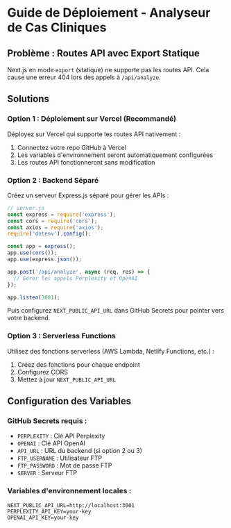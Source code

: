 # Guide de Déploiement - Analyseur de Cas Cliniques

## Problème : Routes API avec Export Statique

Next.js en mode `export` (statique) ne supporte pas les routes API. Cela cause une erreur 404 lors des appels à `/api/analyze`.

## Solutions

### Option 1 : Déploiement sur Vercel (Recommandé)

Déployez sur Vercel qui supporte les routes API nativement :

1. Connectez votre repo GitHub à Vercel
2. Les variables d'environnement seront automatiquement configurées
3. Les routes API fonctionneront sans modification

### Option 2 : Backend Séparé

Créez un serveur Express.js séparé pour gérer les APIs :

```javascript
// server.js
const express = require('express');
const cors = require('cors');
const axios = require('axios');
require('dotenv').config();

const app = express();
app.use(cors());
app.use(express.json());

app.post('/api/analyze', async (req, res) => {
  // Gérer les appels Perplexity et OpenAI
});

app.listen(3001);
```

Puis configurez `NEXT_PUBLIC_API_URL` dans GitHub Secrets pour pointer vers votre backend.

### Option 3 : Serverless Functions

Utilisez des fonctions serverless (AWS Lambda, Netlify Functions, etc.) :

1. Créez des fonctions pour chaque endpoint
2. Configurez CORS
3. Mettez à jour `NEXT_PUBLIC_API_URL`

## Configuration des Variables

### GitHub Secrets requis :

- `PERPLEXITY` : Clé API Perplexity
- `OPENAI` : Clé API OpenAI  
- `API_URL` : URL du backend (si option 2 ou 3)
- `FTP_USERNAME` : Utilisateur FTP
- `FTP_PASSWORD` : Mot de passe FTP
- `SERVER` : Serveur FTP

### Variables d'environnement locales :

```env
NEXT_PUBLIC_API_URL=http://localhost:3001
PERPLEXITY_API_KEY=your-key
OPENAI_API_KEY=your-key
``` 